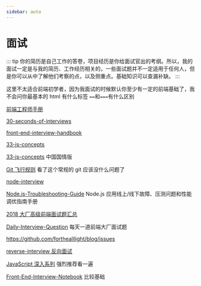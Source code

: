 ```yaml
---
sidebar: auto
---
```

# 面试

::: tip
你的简历是自己工作的答卷，项目经历是你给面试官出的考纲。所以，我的面试一定是与我的简历、工作经历相关的，一些面试题并不一定适用于任何人，但是你可以从中了解他们考察的点，以及侧重点。基础知识可以查漏补缺。
:::

这里不太适合前端初学者，因为我面试的时候默认你至少有一定的前端基础了，我不会问你最基本的 html 有什么标签 `==`和`===`有什么区别

[前端工程师手册](https://leohxj.gitbooks.io/front-end-database/content/html-and-css-basic/index.html)

[30-seconds-of-interviews](https://github.com/fejes713/30-seconds-of-interviews)

[front-end-interview-handbook](https://github.com/yangshun/front-end-interview-handbook)

[33-js-concepts](https://github.com/leonardomso/33-js-concepts)

[33-js-concepts](https://github.com/stephentian/33-js-concepts) 中国国情版

[Git 飞行规则](https://github.com/k88hudson/git-flight-rules/blob/master/README_zh-CN.md) 看了这个常规的 git 应该没什么问题了

[node-interview](https://github.com/ElemeFE/node-interview/tree/master/sections/zh-cn)

[Node.js-Troubleshooting-Guide](https://github.com/aliyun-node/Node.js-Troubleshooting-Guide) Node.js 应用线上/线下故障、压测问题和性能调优指南手册

[2018 大厂高级前端面试题汇总](https://github.com/yygmind/blog/issues/5)

[Daily-Interview-Question](https://github.com/Advanced-Frontend/Daily-Interview-Question) 每天一道前端大厂面试题

https://github.com/forthealllight/blog/issues

[reverse-interview 反向面试](https://github.com/yifeikong/reverse-interview-zh)

[JavaScript 深入系列](https://github.com/mqyqingfeng/Blog) 强烈推荐看一遍

[Front-End-Interview-Notebook](https://github.com/CavsZhouyou/Front-End-Interview-Notebook) 比较基础
